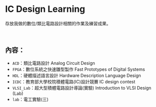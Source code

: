 # IC Design Learning
存放我做的數位/類比電路設計相關的作業及練習成果。<br>

<br>

## 內容：
- `ACD`：類比電路設計 Analog Circuit Design
- `FPGA`：數位系統之快速雛型製作 Fast Prototypes of Digital Systems
- `HDL`：硬體描述語言設計 Hardware Description Language Design
- `ICDC`：教育部大學校院積體電路(IC)設計競賽 IC design contest
- `VLSI_Lab`：超大型積體電路設計導論(實驗) Introduction to VLSI Design (Lab)
- `lab`：電工實驗(三)
